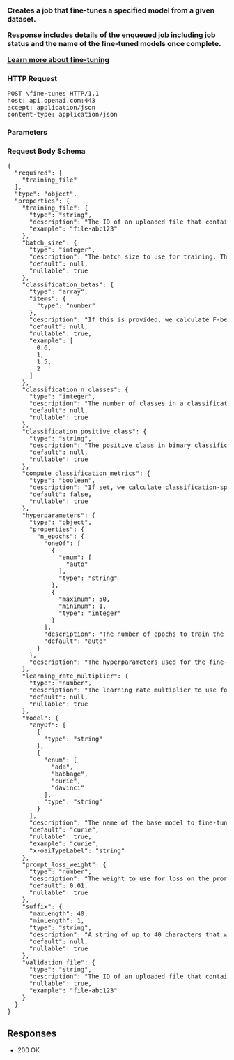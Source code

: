 <!DOCTYPE html><html><head><title>Creates a job that fine-tunes a specified model from a given dataset.

Response includes details of the enqueued job including job status and the name of the fine-tuned models once complete.

[Learn more about fine-tuning](/docs/guides/legacy-fine-tuning)
</title><link rel="stylesheet" href="../OpenApi.css"/><meta charset="utf-8"/><meta name="viewport" content="width=device-width, initial-scale=1"/></head><body><article><section  class="requestOverview"><h1  class="requestSummary">Creates a job that fine-tunes a specified model from a given dataset.

Response includes details of the enqueued job including job status and the name of the fine-tuned models once complete.

[Learn more about fine-tuning](/docs/guides/legacy-fine-tuning)
</h1><p  class="requestDescription"></p></section><section  class="http"><h3>HTTP Request</h3><pre  class="httpExample"><span  class="requestLine">POST</span> <span  class="httpTarget">\fine-tunes</span> <span  class="httpVersion">HTTP/1.1</span>
<span  class="headerLine">host</span>: <span  class="headerValue">api.openai.com:443</span>
<span  class="headerLine">accept</span>: <span  class="headerValue">application/json</span>
<span  class="headerLine">content-type</span>: <span  class="headerValue">application/json</span>
</pre></section><dl  class="parameters"><h3>Parameters</h3></dl><section  class="requestContent"><h3>Request Body Schema</h3><pre  class="schema">{
  "required": [
    "training_file"
  ],
  "type": "object",
  "properties": {
    "training_file": {
      "type": "string",
      "description": "The ID of an uploaded file that contains training data.\n\nSee [upload file](/docs/api-reference/files/upload) for how to upload a file.\n\nYour dataset must be formatted as a JSONL file, where each training\nexample is a JSON object with the keys \"prompt\" and \"completion\".\nAdditionally, you must upload your file with the purpose `fine-tune`.\n\nSee the [fine-tuning guide](/docs/guides/legacy-fine-tuning/creating-training-data) for more details.\n",
      "example": "file-abc123"
    },
    "batch_size": {
      "type": "integer",
      "description": "The batch size to use for training. The batch size is the number of\ntraining examples used to train a single forward and backward pass.\n\nBy default, the batch size will be dynamically configured to be\n~0.2% of the number of examples in the training set, capped at 256 -\nin general, we've found that larger batch sizes tend to work better\nfor larger datasets.\n",
      "default": null,
      "nullable": true
    },
    "classification_betas": {
      "type": "array",
      "items": {
        "type": "number"
      },
      "description": "If this is provided, we calculate F-beta scores at the specified\nbeta values. The F-beta score is a generalization of F-1 score.\nThis is only used for binary classification.\n\nWith a beta of 1 (i.e. the F-1 score), precision and recall are\ngiven the same weight. A larger beta score puts more weight on\nrecall and less on precision. A smaller beta score puts more weight\non precision and less on recall.\n",
      "default": null,
      "nullable": true,
      "example": [
        0.6,
        1,
        1.5,
        2
      ]
    },
    "classification_n_classes": {
      "type": "integer",
      "description": "The number of classes in a classification task.\n\nThis parameter is required for multiclass classification.\n",
      "default": null,
      "nullable": true
    },
    "classification_positive_class": {
      "type": "string",
      "description": "The positive class in binary classification.\n\nThis parameter is needed to generate precision, recall, and F1\nmetrics when doing binary classification.\n",
      "default": null,
      "nullable": true
    },
    "compute_classification_metrics": {
      "type": "boolean",
      "description": "If set, we calculate classification-specific metrics such as accuracy\nand F-1 score using the validation set at the end of every epoch.\nThese metrics can be viewed in the [results file](/docs/guides/legacy-fine-tuning/analyzing-your-fine-tuned-model).\n\nIn order to compute classification metrics, you must provide a\n`validation_file`. Additionally, you must\nspecify `classification_n_classes` for multiclass classification or\n`classification_positive_class` for binary classification.\n",
      "default": false,
      "nullable": true
    },
    "hyperparameters": {
      "type": "object",
      "properties": {
        "n_epochs": {
          "oneOf": [
            {
              "enum": [
                "auto"
              ],
              "type": "string"
            },
            {
              "maximum": 50,
              "minimum": 1,
              "type": "integer"
            }
          ],
          "description": "The number of epochs to train the model for. An epoch refers to one\nfull cycle through the training dataset.\n",
          "default": "auto"
        }
      },
      "description": "The hyperparameters used for the fine-tuning job."
    },
    "learning_rate_multiplier": {
      "type": "number",
      "description": "The learning rate multiplier to use for training.\nThe fine-tuning learning rate is the original learning rate used for\npretraining multiplied by this value.\n\nBy default, the learning rate multiplier is the 0.05, 0.1, or 0.2\ndepending on final `batch_size` (larger learning rates tend to\nperform better with larger batch sizes). We recommend experimenting\nwith values in the range 0.02 to 0.2 to see what produces the best\nresults.\n",
      "default": null,
      "nullable": true
    },
    "model": {
      "anyOf": [
        {
          "type": "string"
        },
        {
          "enum": [
            "ada",
            "babbage",
            "curie",
            "davinci"
          ],
          "type": "string"
        }
      ],
      "description": "The name of the base model to fine-tune. You can select one of \"ada\",\n\"babbage\", \"curie\", \"davinci\", or a fine-tuned model created after 2022-04-21 and before 2023-08-22.\nTo learn more about these models, see the\n[Models](/docs/models) documentation.\n",
      "default": "curie",
      "nullable": true,
      "example": "curie",
      "x-oaiTypeLabel": "string"
    },
    "prompt_loss_weight": {
      "type": "number",
      "description": "The weight to use for loss on the prompt tokens. This controls how\nmuch the model tries to learn to generate the prompt (as compared\nto the completion which always has a weight of 1.0), and can add\na stabilizing effect to training when completions are short.\n\nIf prompts are extremely long (relative to completions), it may make\nsense to reduce this weight so as to avoid over-prioritizing\nlearning the prompt.\n",
      "default": 0.01,
      "nullable": true
    },
    "suffix": {
      "maxLength": 40,
      "minLength": 1,
      "type": "string",
      "description": "A string of up to 40 characters that will be added to your fine-tuned model name.\n\nFor example, a `suffix` of \"custom-model-name\" would produce a model name like `ada:ft-your-org:custom-model-name-2022-02-15-04-21-04`.\n",
      "default": null,
      "nullable": true
    },
    "validation_file": {
      "type": "string",
      "description": "The ID of an uploaded file that contains validation data.\n\nIf you provide this file, the data is used to generate validation\nmetrics periodically during fine-tuning. These metrics can be viewed in\nthe [fine-tuning results file](/docs/guides/legacy-fine-tuning/analyzing-your-fine-tuned-model).\nYour train and validation data should be mutually exclusive.\n\nYour dataset must be formatted as a JSONL file, where each validation\nexample is a JSON object with the keys \"prompt\" and \"completion\".\nAdditionally, you must upload your file with the purpose `fine-tune`.\n\nSee the [fine-tuning guide](/docs/guides/legacy-fine-tuning/creating-training-data) for more details.\n",
      "nullable": true,
      "example": "file-abc123"
    }
  }
}</pre></section><section  class="responses"><h2>Responses</h2><ul  class="responses"><li  class="response"><span  class="statusLine">200</span> <span  class="statusDescription">OK</span></li></ul></section></article></body></html>